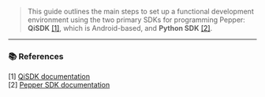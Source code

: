 > This guide outlines the main steps to set up a functional development environment using the two primary SDKs for programming Pepper:  
> **QiSDK** [[1]](#1), which is Android-based, and **Python SDK** [[2]](#2).

---

### 📚 References
[1] [QiSDK documentation](https://qisdk.softbankrobotics.com/sdk/doc/pepper-sdk/index.html)  
[2] [Pepper SDK documentation](http://doc.aldebaran.com/2-5/dev/python/index.html)
